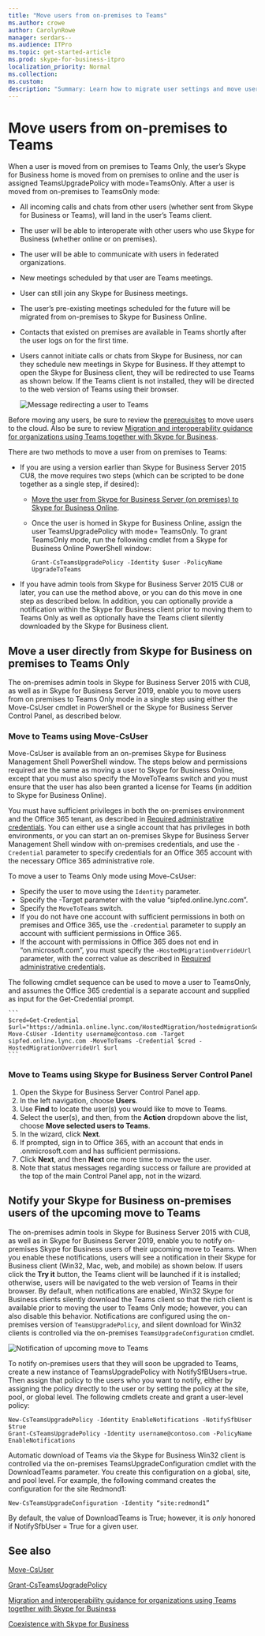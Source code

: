 ```yaml
---
title: "Move users from on-premises to Teams"
ms.author: crowe
author: CarolynRowe
manager: serdars--
ms.audience: ITPro
ms.topic: get-started-article
ms.prod: skype-for-business-itpro
localization_priority: Normal
ms.collection:
ms.custom: 
description: "Summary: Learn how to migrate user settings and move users to Teams."
---
```


# Move users from on-premises to Teams

When a user is moved from on premises to Teams Only, the user’s Skype for Business home is moved from on premises to online and the user is assigned TeamsUpgradePolicy with mode=TeamsOnly.  After a user is moved from on-premises to TeamsOnly mode:

- All incoming calls and chats from other users (whether sent from Skype for Business or Teams), will land in the user’s Teams client.
- The user will be able to interoperate with other users who use Skype for Business (whether online or on premises). 
- The user will be able to communicate with users in federated organizations.
- New meetings scheduled by that user are Teams meetings.
- User can still join any Skype for Business meetings.
- The user’s pre-existing meetings scheduled for the future will be migrated from on-premises to Skype for Business Online.
- Contacts that existed on premises are available in Teams shortly after the user logs on for the first time.
- Users cannot initiate calls or chats from Skype for Business, nor can they schedule new meetings in Skype for Business. If they attempt to open the Skype for Business client, they will be redirected to use Teams as shown below. If the Teams client is not installed, they will be directed to the web version of Teams using their browser.

    ![Message redirecting a user to Teams](../media/go-to-teams-page.png)

Before moving any users, be sure to review the [prerequisites](move-users-between-on-premises-and-cloud.md#prerequisites) to move users to the cloud. Also be sure to review [Migration and interoperability guidance for organizations using Teams together with Skype for Business](/microsoftteams/migration-interop-guidance-for-teams-with-skype).

There are two methods to move a user from on premises to Teams:

- If you are using a version earlier than Skype for Business Server 2015 CU8, the move requires two steps (which can be scripted to be done together as a single step, if desired):
    - [Move the user from Skype for Business Server (on premises) to Skype for Business Online](move-users-from-on-premises-to-skype-for-business-online.md).
    - Once the user is homed in Skype for Business Online, assign the user TeamsUpgradePolicy with mode= TeamsOnly. To grant TeamsOnly mode, run the following cmdlet from a Skype for Business Online PowerShell window:

        `Grant-CsTeamsUpgradePolicy -Identity $user -PolicyName UpgradeToTeams`

- If you have admin tools from Skype for Business Server 2015 CU8 or later, you can use the method above, or you can do this move in one step as described below. In addition, you can optionally provide a notification within the Skype for Business client prior to moving them to Teams Only as well as optionally have the Teams client silently downloaded by the Skype for Business client.

## Move a user directly from Skype for Business on premises to Teams Only

The on-premises admin tools in Skype for Business Server 2015 with CU8, as well as in Skype for Business Server 2019, enable you to move users from on premises to Teams Only mode in a single step using either the Move-CsUser cmdlet in PowerShell or the Skype for Business Server Control Panel, as described below.

### Move to Teams using Move-CsUser

Move-CsUser is available from an on-premises Skype for Business Management Shell PowerShell window. The steps below and permissions required are the same as moving a user to Skype for Business Online, except that you must also specify the MoveToTeams switch and you must ensure that the user has also been granted a license for Teams (in addition to Skype for Business Online).

You must have sufficient privileges in both the on-premises environment and the Office 365 tenant, as described in [Required administrative credentials](move-users-between-on-premises-and-cloud.md#required-administrative-credentials). You can either use a single account that has privileges in both environments, or you can start an on-premises Skype for Business Server Management Shell window with on-premises credentials, and use the `-Credential` parameter to specify credentials for an Office 365 account with the necessary Office 365 administrative role.

To move a user to Teams Only mode using Move-CsUser:

- Specify the user to move using the `Identity` parameter.
- Specify the     -Target     parameter with the value “sipfed.online.lync.<span>com”.
- Specify the `MoveToTeams` switch.
- If you do not have one account with sufficient permissions in both on premises and Office 365, use the `-credential` parameter to supply an account with sufficient permissions in Office 365.
- If the account with permissions in Office 365 does not end in “on.microsoft.<span>com”, you must specify the `-HostedMigrationOverrideUrl` parameter, with the correct value as described in [Required administrative credentials](move-users-between-on-premises-and-cloud.md#required-administrative-credentials).

The following cmdlet sequence can be used to move a user to TeamsOnly, and assumes the Office 365 credential is a separate account and supplied as input for the Get-Credential prompt.

    ```
    $cred=Get-Credential
    $url="https://admin1a.online.lync.com/HostedMigration/hostedmigrationService.svc"
    Move-CsUser -Identity username@contoso.com -Target sipfed.online.lync.com -MoveToTeams -Credential $cred -HostedMigrationOverrideUrl $url
    ```

### Move to Teams using Skype for Business Server Control Panel

1.	Open the Skype for Business Server Control Panel app.
2.	In the left navigation, choose **Users**.
3.	Use **Find** to locate the user(s) you would like to move to Teams.
4.	Select the user(s), and then, from the **Action** dropdown above the list, choose **Move selected users to Teams**.
5.	In the wizard, click **Next**.
6.	If prompted, sign in to Office 365, with an account that ends in .onmicrosoft.com and has sufficient permissions.
7.	Click **Next**, and then **Next** one more time to move the user.
8. Note that status messages regarding success or failure are provided at the top of the main Control Panel app, not in the wizard.

## Notify your Skype for Business on-premises users of the upcoming move to Teams

The on-premises admin tools in Skype for Business Server 2015 with CU8, as well as in Skype for Business Server 2019, enable you to notify on-premises Skype for Business users of their upcoming move to Teams. When you enable these notifications, users will see a notification in their Skype for Business client (Win32, Mac, web, and mobile) as shown below. If users click the **Try it** button, the Teams client will be launched if it is installed; otherwise, users will be navigated to the web version of Teams in their browser. By default, when notifications are enabled, Win32 Skype for Business clients silently download the Teams client so that the rich client is available prior to moving the user to Teams Only mode; however, you can also disable this behavior.  Notifications are configured using the on-premises version of `TeamsUpgradePolicy`, and silent download for Win32 clients is controlled via the on-premises `TeamsUpgradeConfiguration` cmdlet.

![Notification of upcoming move to Teams](../media/teams-upgrade-notification.png)

To notify on-premises users that they will soon be upgraded to Teams, create a new instance of TeamsUpgradePolicy with NotifySfBUsers=true. Then assign that policy to the users who you want to notify, either by assigning the policy directly to the user or by setting the policy at the site, pool, or global level. The following cmdlets create and grant a user-level policy:

```
New-CsTeamsUpgradePolicy -Identity EnableNotifications -NotifySfbUser $true 
Grant-CsTeamsUpgradePolicy -Identity username@contoso.com -PolicyName EnableNotifications
```

Automatic download of Teams via the Skype for Business Win32 client is controlled via the on-premises TeamsUpgradeConfiguration cmdlet with the DownloadTeams parameter. You create this configuration on a global, site, and pool level. For example, the following command creates the configuration for the site Redmond1:

`New-CsTeamsUpgradeConfiguration -Identity “site:redmond1”`

By default, the value of DownloadTeams is True; however, it is *only* honored if NotifySfbUser = True for a given user.


## See also

[Move-CsUser](https://docs.microsoft.com/en-us/powershell/module/skype/move-csuser)

[Grant-CsTeamsUpgradePolicy](https://docs.microsoft.com/en-us/powershell/module/skype/grant-csteamsupgradepolicy
)

[Migration and interoperability guidance for organizations using Teams together with Skype for Business](/microsoftteams/migration-interop-guidance-for-teams-with-skype)

[Coexistence with Skype for Business](/microsoftteams/coexistence-chat-calls-presence)
